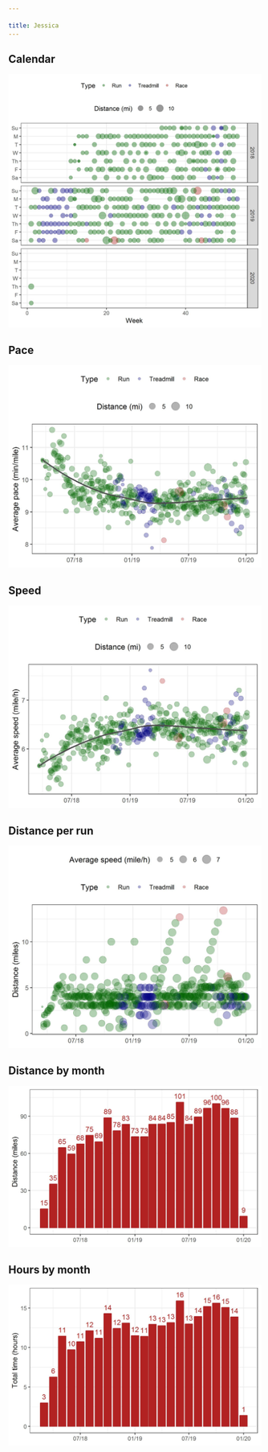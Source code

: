 ```yaml
---

title: Jessica
---
```




## Calendar
![](plots/Jessica-distance-calendar.jpg)


## Pace
![](plots/Jessica-pace-with-trend.jpg)


## Speed
![](plots/Jessica-speed-with-trend.jpg)


## Distance per run
![](plots/Jessica-distance-per-run.jpg)


## Distance by month
![](plots/Jessica-distance-by-month.jpg)


## Hours by month
![](plots/Jessica-time-by-month.jpg)

